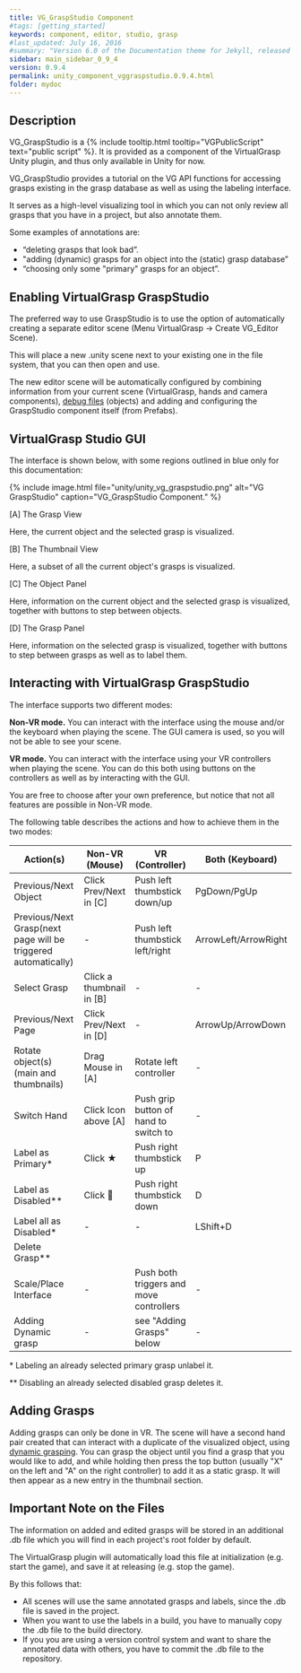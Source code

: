 ```yaml
---
title: VG_GraspStudio Component
#tags: [getting_started]
keywords: component, editor, studio, grasp
#last_updated: July 16, 2016
#summary: "Version 6.0 of the Documentation theme for Jekyll, released July 4, 2016, implements relative links so you can view the files offline or on any server without configuring urls and baseurls. Additionally, you can store pages in subdirectories. Templates for alerts and images are available."
sidebar: main_sidebar_0_9_4
version: 0.9.4
permalink: unity_component_vggraspstudio.0.9.4.html
folder: mydoc
---
```


## Description 

VG_GraspStudio is a {% include tooltip.html tooltip="VGPublicScript" text="public script" %}.
It is provided as a component of the VirtualGrasp Unity plugin, and thus only available in Unity for now. 

VG_GraspStudio provides a tutorial on the VG API functions for accessing grasps existing in the grasp database as well as using the labeling interface.

It serves as a high-level visualizing tool in which you can not only review all grasps that you have in a project, but also annotate them.

Some examples of annotations are:

* “deleting grasps that look bad”.
* "adding (dynamic) grasps for an object into the (static) grasp database”
* “choosing only some "primary" grasps for an object”.

<!--
{% include tip.html content="If you are more interested in the low-level API or editing features of VirtualGrasp, or interested in implementing similar high-level features in Unreal, we recommend to also have a look at the Grasp Editing API Section of the API. The VirtualGrasp API (VG_Controller) has one single API function called [EditGrasp](VirtualGrasp_UnityAPI.0.9.4.html#editgrasp) to perform different editing actions on an object. Look up the API page as well as the [EditorAction](VirtualGrasp_UnityAPI.0.9.4.html#vg_editoraction) list for more information." %}-->

## Enabling VirtualGrasp GraspStudio

The preferred way to use GraspStudio is to use the option of automatically creating a separate editor scene (Menu VirtualGrasp → Create VG_Editor Scene).

This will place a new .unity scene next to your existing one in the file system, that you can then open and use.

The new editor scene will be automatically configured by combining information from your current scene (VirtualGrasp, hands and camera components), [debug files](debug_files.0.9.4.html#grasp-editor) (objects) and adding and configuring the GraspStudio component itself (from Prefabs).


## VirtualGrasp Studio GUI

The interface is shown below, with some regions outlined in blue only for this documentation:

{% include image.html file="unity/unity_vg_graspstudio.png" alt="VG GraspStudio" caption="VG_GraspStudio Component." %}

[A] The Grasp View

Here, the current object and the selected grasp is visualized.

[B] The Thumbnail View

Here, a subset of all the current object's grasps is visualized.

[C] The Object Panel

Here, information on the current object and the selected grasp is visualized, together with buttons to step between objects.

[D] The Grasp Panel

Here, information on the selected grasp is visualized, together with buttons to step between grasps as well as to label them.

## Interacting with VirtualGrasp GraspStudio

The interface supports two different modes: 

**Non-VR mode.** You can interact with the interface using the mouse and/or the keyboard when playing the scene. The GUI camera is used, so you will not be able to see your scene.

**VR mode.** You can interact with the interface using your VR controllers when playing the scene. You can do this both using buttons on the controllers as well as by interacting with the GUI.

You are free to choose after your own preference, but notice that not all features are possible in Non-VR mode.

The following table describes the actions and how to achieve them in the two modes:

| Action(s) | Non-VR (Mouse) | VR (Controller) | Both (Keyboard)| 
|-------|--------|---------|---------|
| Previous/Next Object | Click Prev/Next in [C] | Push left thumbstick down/up | PgDown/PgUp | 
| Previous/Next Grasp(next page will be triggered automatically) | - | Push left thumbstick left/right | ArrowLeft/ArrowRight | 
| Select Grasp | Click a thumbnail in [B] | - | - | 
| Previous/Next Page | Click Prev/Next in [D] | - | ArrowUp/ArrowDown | 
| Rotate object(s) (main and thumbnails) | Drag Mouse in [A] | Rotate left controller | - | 
| Switch Hand | Click Icon above [A] | Push grip button of hand to switch to | -| 
| Label as Primary* | Click ★  | Push right thumbstick up | P | 
| Label as Disabled** | Click    ⃠       | Push right thumbstick down | D |  
| Label all as Disabled* | - | - | LShift+D | 
| Delete Grasp** |  |  | |  
| Scale/Place Interface | - | Push both triggers and move controllers | - | 
| Adding Dynamic grasp | - | see "Adding Grasps" below | - | 

\* Labeling an already selected primary grasp unlabel it.

\** Disabling an already selected disabled grasp deletes it.

## Adding Grasps

Adding grasps can only be done in VR. The scene will have a second hand pair created that can interact with a duplicate of the visualized object, using [dynamic grasping](grasp_interaction.0.9.4.html#grasp-synthesis-method). You can grasp the object until you find a grasp that you would like to add, and while holding then press the top button (usually "X" on the left and "A" on the right controller) to add it as a static grasp. It will then appear as a new entry in the thumbnail section.

## Important Note on the Files

The information on added and edited grasps will be stored in an additional .db file which you will find in each project's root folder by default.

The VirtualGrasp plugin will automatically load this file at initialization (e.g. start the game), and save it at releasing (e.g. stop the game). 

By this follows that:

* All scenes will use the same annotated grasps and labels, since the .db file is saved in the project.
* When you want to use the labels in a build, you have to manually copy the .db file to the build directory.
* If you you are using a version control system and want to share the annotated data with others, you have to commit the .db file to the repository.

